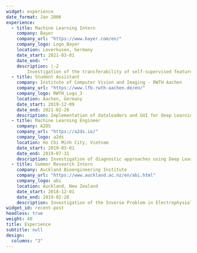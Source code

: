 ```yaml
---
widget: experience
date_format: Jan 2006
experience:
  - title: Machine Learning Intern
    company: Bayer
    company_url: "https://www.bayer.com/en/"
    company_logo: Logo_Bayer
    location: Leverkusen, Germany
    date_start: 2021-03-01
    date_end: ""
    description: |-2
        Investigation of the transferability of self-supervised features in medical image tasks
  - title: Student Assistant
    company: Institute of Computer Vision and Imaging - RWTH Aachen
    company_url: "https://www.lfb.rwth-aachen.de/en/"
    company_logo: RWTH_Logo_3
    location: Aachen, Germany
    date_start: 2019-12-09
    date_end: 2021-02-28
    description: Implementation of dataloaders and GUI for Deep Learning-based cell recognition in Haematology
  - title: Machine Learning Engineer
    company: A2DS
    company_url: "https://a2ds.io/"
    company_logo: a2ds
    location: Ho Chi Minh City, Vietnam
    date_start: 2019-03-01
    date_end: 2019-07-31
    description: Investigation of diagnostic approaches using Deep Learning in Ophthalmology
  - title: Summer Research Intern
    company: Auckland Bioengineering Institute
    company_url: "https://www.auckland.ac.nz/en/abi.html"
    company_logo: abi
    location: Auckland, New Zealand
    date_start: 2018-12-01
    date_end: 2019-02-28
    description: Investigation of the Inverse Problem in Electrophysiology
widget_id: recent-post
headless: true
weight: 40
title: Experience
subtitle: null
design:
  columns: "2"
---
```


